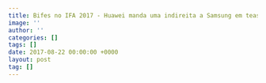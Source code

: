 ```yaml
---
title: Bifes no IFA 2017 - Huawei manda uma indireita a Samsung em teaser do evento
image: ''
author: ''
categories: []
tags: []
date: 2017-08-22 00:00:00 +0000
layout: post
tag: []
---
```

